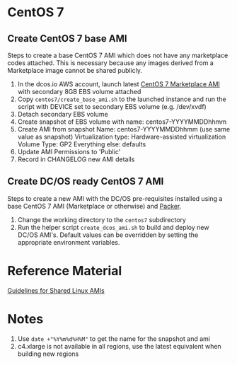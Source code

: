 # CentOS 7

## Create CentOS 7 base AMI

Steps to create a base CentOS 7 AMI which does not have any marketplace codes attached. This is necessary because any images derived from a Marketplace image cannot be shared publicly.

1. In the dcos.io AWS account, launch latest [CentOS 7 Marketplace AMI](https://wiki.centos.org/Cloud/AWS) with secondary 8GB EBS volume attached
2. Copy `centos7/create_base_ami.sh` to the launched instance and run the script with DEVICE set to secondary EBS volume (e.g. /dev/xvdf)
3. Detach secondary EBS volume
4. Create snapshot of EBS volume with name: centos7-YYYYMMDDhhmm
5. Create AMI from snapshot
   Name: centos7-YYYYMMDDhhmm (use same value as snapshot)
   Virtualization type: Hardware-assisted virtualization
   Volume Type: GP2
   Everything else: defaults
6. Update AMI Permissions to 'Public'
6. Record in CHANGELOG new AMI details

## Create DC/OS ready CentOS 7 AMI

Steps to create a new AMI with the DC/OS pre-requisites installed using a base CentOS 7 AMI (Marketplace or otherwise) and [Packer](https://www.packer.io/).

1. Change the working directory to the `centos7` subdirectory
2. Run the helper script `create_dcos_ami.sh` to build and deploy new DC/OS AMI's. Default values can be overridden by setting the appropriate environment variables.

# Reference Material

[Guidelines for Shared Linux AMIs](https://docs.aws.amazon.com/AWSEC2/latest/UserGuide/building-shared-amis.html)

# Notes
1. Use `date +"%Y%m%d%H%M"` to get the name for the snapshot and ami
2. c4.xlarge is not available in all regions, use the latest equivalent when building new regions
